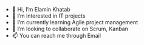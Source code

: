 - 👋 Hi, I’m Elamin Khatab
- 👀 I’m interested in IT projects
- 🌱 I’m currently learning Agile project management
- 💞️ I’m looking to collaborate on  Scrum, Kanban
- 📫 You can reach me through Email

<!---
khatab122/khatab122 is a ✨ special ✨ repository because its `README.md` (this file) appears on your GitHub profile.
You can click the Preview link to take a look at your changes.
--->
